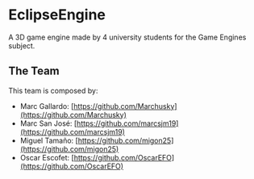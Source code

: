 # EclipseEngine
A 3D game engine made by 4 university students for the Game Engines subject.

## The Team
This team is composed by:
- Marc Gallardo: [https://github.com/Marchusky](https://github.com/Marchusky)
- Marc San José: [https://github.com/marcsjm19](https://github.com/marcsjm19)
- Miguel Tamaño: [https://github.com/migon25](https://github.com/migon25)
- Oscar Escofet: [https://github.com/OscarEFO](https://github.com/OscarEFO)
